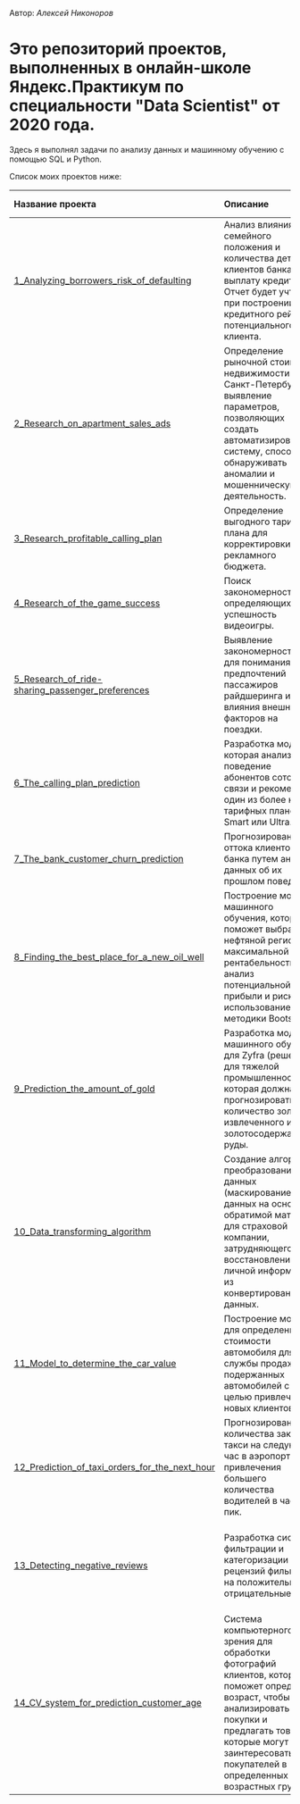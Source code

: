 Автор: *Алексей Никоноров* <br />

# Это репозиторий проектов, выполненных в онлайн-школе Яндекс.Практикум по специальности "Data Scientist" от 2020 года.

Здесь я выполнял задачи по анализу данных и машинному обучению с помощью SQL и Python.

Список моих проектов ниже:

| Название проекта | Описание | Используемые библиотеки | 
| :---------------------- | :---------------------- | :---------------------- |
| [1_Analyzing_borrowers_risk_of_defaulting](Project_1_Analyzing_borrowers_risk_of_defaulting) | Анализ влияния семейного положения и количества детей клиентов банка на выплату кредита. Отчет будет учтен при построении кредитного рейтинга потенциального клиента. | *Pandas*, *Nltk* |
| [2_Research_on_apartment_sales_ads](Project_2_Research_on_apartment_sales_ads) | Определение рыночной стоимости недвижимости в Санкт-Петербурге, и выявление параметров, позволяющих создать автоматизированную систему, способную обнаруживать аномалии и мошенническую деятельность. | *Pandas*, *Matplotlib*, *Numpy* |
| [3_Research_profitable_calling_plan](Project_3_Research_profitable_calling_plan) | Определение выгодного тарифного плана для корректировки рекламного бюджета. | *Pandas*, *Matplotlib*, *Numpy*, *Math*, *Scipy* |
| [4_Research_of_the_game_success](Project_4_Research_of_the_game_success) | Поиск закономерностей, определяющих успешность видеоигры. | *Pandas*, *Matplotlib*, *Numpy*, *Math*, *Scipy* |
| [5_Research_of_ride-sharing_passenger_preferences](Project_5_Research_of_ride-sharing_passenger_preferences) | Выявление закономерностей для понимания предпочтений пассажиров райдшеринга и влияния внешних факторов на поездки. | *Pandas*, *Matplotlib*, *Numpy*, *Math*, *Scipy* |
| [6_The_calling_plan_prediction](Project_6_The_calling_plan_prediction) | Разработка модели, которая анализирует поведение абонентов сотовой связи и рекомендует один из более новых тарифных планов: Smart или Ultra. | *Pandas*, *Numpy*, *Sklearn* |
| [7_The_bank_customer_churn_prediction](Project_7_The_bank_customer_churn_prediction) | Прогнозирование оттока клиентов банка путем анализа данных об их прошлом поведении. | *Pandas*, *Numpy*, *Sklearn* |
| [8_Finding_the_best_place_for_a_new_oil_well](Project_8_Finding_the_best_place_for_a_new_oil_well) | Построение модели машинного обучения, которая поможет выбрать нефтяной регион с максимальной рентабельностью, и анализ потенциальной прибыли и рисков с использованием методики Bootstrap. | *Pandas*, *Numpy*, *Sklearn* |
| [9_Prediction_the_amount_of_gold](Project_9_Prediction_the_amount_of_gold) | Разработка модели машинного обучения для Zyfra (решения для тяжелой промышленности), которая должна прогнозировать количество золота, извлеченного из золотосодержащей руды. | *Pandas*, *Matplotlib*, *Seaborn*, *Numpy*, *Sklearn*, *Scipy* |
| [10_Data_transforming_algorithm](Project_10_Development_a_data_transforming_algorithm) | Создание алгоритма преобразования данных (маскирование данных на основе обратимой матрицы) для страховой компании, затрудняющего восстановление личной информации из конвертированных данных. | *Pandas*, *Matplotlib*, *Seaborn*, *Numpy*, *Sklearn*, *Scipy* |
| [11_Model_to_determine_the_car_value](Project_11_Model_to_determine_the_car_value) | Построение модели для определения стоимости автомобиля для службы продажи подержанных автомобилей с целью привлечения новых клиентов. | *Pandas*, *Matplotlib*, *Seaborn*, *Numpy*, *Sklearn*, *Time*, *Lightgbm*, *Xgboost*, *Catboost* |
| [12_Prediction_of_taxi_orders_for_the_next_hour](Project_12_Prediction_of_taxi_orders_for_the_next_hour) | Прогнозирование количества заказов такси на следующий час в аэропортах для привлечения большего количества водителей в часы пик. | *Pandas*, *Matplotlib*, *Seaborn*, *Numpy*, *Sklearn*, *Time*, *Lightgbm*, *Xgboost*, *Catboost*, *Statsmodels* |
| [13_Detecting_negative_reviews](Project_13_The_system_for_detecting_negative_reviews) | Разработка системы фильтрации и категоризации рецензий фильмов на положительные и отрицательные. | *Pandas*, *Matplotlib*, *Numpy*, *Math*, *Seaborn*, *Sklearn*, *Tqdm*, *Spacy*, *Re*, *Nltk*, *Lightgbm*, *Pytorch* |
| [14_CV_system_for_prediction_customer_age](Project_14_Computer_vision_system_for_prediction_customer_age) | Система компьютерного зрения для обработки фотографий клиентов, которая поможет определить возраст, чтобы анализировать покупки и предлагать товары, которые могут заинтересовать покупателей в определенных возрастных группах. | *Pandas*, *Matplotlib*, *Numpy*, *PIL*, *Keras*, *Tensorflow* |
